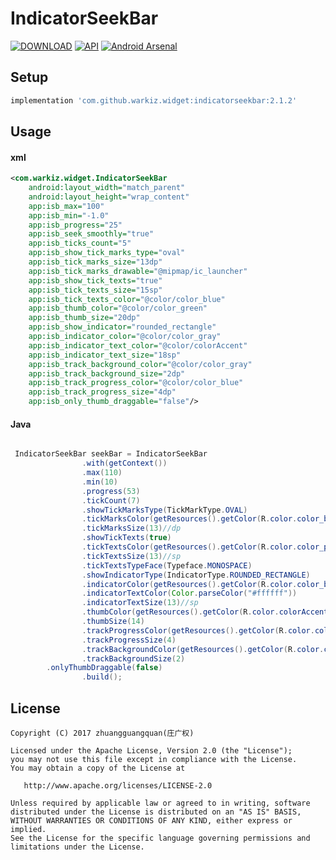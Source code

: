 # IndicatorSeekBar

[![DOWNLOAD](https://api.bintray.com/packages/warkiz/maven/indicatorseekbar/images/download.svg)](https://bintray.com/warkiz/maven/indicatorseekbar/_latestVersion)
[![API](https://img.shields.io/badge/API-14%2B-brightgreen.svg?style=flat)](https://android-arsenal.com/api?level=14)
[![Android Arsenal]( https://img.shields.io/badge/Android%20Arsenal-IndicatorSeekBar-green.svg?style=flat )]( https://android-arsenal.com/details/1/6434 )

## Setup

```gradle
implementation 'com.github.warkiz.widget:indicatorseekbar:2.1.2'
```

## Usage
#### xml

```xml
<com.warkiz.widget.IndicatorSeekBar
    android:layout_width="match_parent"
    android:layout_height="wrap_content"
    app:isb_max="100"
    app:isb_min="-1.0"
    app:isb_progress="25"
    app:isb_seek_smoothly="true"
    app:isb_ticks_count="5"
    app:isb_show_tick_marks_type="oval"
    app:isb_tick_marks_size="13dp"
    app:isb_tick_marks_drawable="@mipmap/ic_launcher"
    app:isb_show_tick_texts="true"
    app:isb_tick_texts_size="15sp"
    app:isb_tick_texts_color="@color/color_blue"
    app:isb_thumb_color="@color/color_green"
    app:isb_thumb_size="20dp"
    app:isb_show_indicator="rounded_rectangle"
    app:isb_indicator_color="@color/color_gray"
    app:isb_indicator_text_color="@color/colorAccent"
    app:isb_indicator_text_size="18sp"
    app:isb_track_background_color="@color/color_gray"
    app:isb_track_background_size="2dp"
    app:isb_track_progress_color="@color/color_blue"
    app:isb_track_progress_size="4dp"
    app:isb_only_thumb_draggable="false"/>
```

#### Java

```Java

 IndicatorSeekBar seekBar = IndicatorSeekBar
                .with(getContext())
                .max(110)
                .min(10)
                .progress(53)
                .tickCount(7)
                .showTickMarksType(TickMarkType.OVAL)
                .tickMarksColor(getResources().getColor(R.color.color_blue, null))
                .tickMarksSize(13)//dp
                .showTickTexts(true)
                .tickTextsColor(getResources().getColor(R.color.color_pink))
                .tickTextsSize(13)//sp
                .tickTextsTypeFace(Typeface.MONOSPACE)
                .showIndicatorType(IndicatorType.ROUNDED_RECTANGLE)
                .indicatorColor(getResources().getColor(R.color.color_blue))
                .indicatorTextColor(Color.parseColor("#ffffff"))
                .indicatorTextSize(13)//sp
                .thumbColor(getResources().getColor(R.color.colorAccent, null))
                .thumbSize(14)
                .trackProgressColor(getResources().getColor(R.color.colorAccent,null))
                .trackProgressSize(4)
                .trackBackgroundColor(getResources().getColor(R.color.color_gray))
                .trackBackgroundSize(2)
		.onlyThumbDraggable(false)
                .build();

```

## License

	Copyright (C) 2017 zhuangguangquan(庄广权)
	
	Licensed under the Apache License, Version 2.0 (the "License");
	you may not use this file except in compliance with the License.
	You may obtain a copy of the License at
	
	   http://www.apache.org/licenses/LICENSE-2.0
	
	Unless required by applicable law or agreed to in writing, software
	distributed under the License is distributed on an "AS IS" BASIS,
	WITHOUT WARRANTIES OR CONDITIONS OF ANY KIND, either express or implied.
	See the License for the specific language governing permissions and
	limitations under the License.
